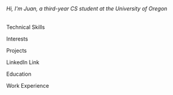 ###### Hi, I'm Juan, a third-year CS student at the University of Oregon

Technical Skills

Interests

Projects

LinkedIn Link

Education

Work Experience
